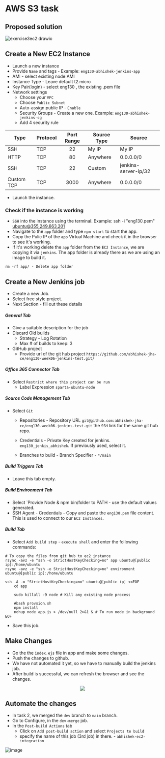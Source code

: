 # AWS S3 task

## Proposed solution

![exercise3ec2 drawio](https://user-images.githubusercontent.com/110366380/200810379-741429a8-218a-4e37-933b-6ca43abdffc3.png)

## Create a New EC2 Instance

- Launch a new instance
- Provide `Name` and tags - Example: `eng130-abhishek-jenkins-app`
- AMI - select existing node AMI
- Instance Type - Leave default t2.micro
- Key Pair(login) - select eng130 , the existing .pem file
- Network settings
  - Choose your `VPC`
  - Choose `Public Subnet`
  - Auto-assign public IP - `Enable`
  - Security Groups - Create a new one. Example: `eng130-abhishek-jenkins-sg`
  - Add 4 security rule

| Type       | Protocol | Port Range | Source Type | Source               |
| ---------- | -------- | :--------: | ----------- | -------------------- |
| SSH        | TCP      | 22         | My IP       | My IP                |
| HTTP       | TCP      | 80         | Anywhere    | 0.0.0.0/0            |
| SSH        | TCP      | 22         | Custom      | jenkins-server-ip/32 |
| Custom TCP | TCP      | 3000       | Anywhere    | 0.0.0.0/0
 
- Launch the instance.

### Check if the instance is working

- `SSH` into the instance using the terminal. Example: ssh -i "eng130.pem" ubuntu@355.249.863.201
- Navigate to the `app` folder and type `npm start` to start the app.
- Copy the Pulic IP of the `app` Virtual Machine and check it in the browser to see it's working.
- If it's working delete the `app` folder from the `EC2 Instance`, we are copying it via `jenkins`. The app folder is already there as we are using an image to build it.
```
rm -rf app/ - Delete app folder
```

## Create a New Jenkins job

- Create a new Job.
- Select free style project.
- Next Section - fill out these details

##### General Tab

- Give a suitable description for the job
- Discard Old builds
  - Strategy - Log Rotation  
  - Max # of builds to keep: 3
- GitHub project
  - Provide url of the git hub project `https://github.com/abhishek-jha-ce/eng130-week06-jenkins-test.git/`

##### Office 365 Connector Tab

- Select `Restrict where this project can be run`
  - Label Expression `sparta-ubuntu-node`

##### Source Code Management Tab

- Select `Git`
  - Repositories - Repository URL `git@github.com:abhishek-jha-ce/eng130-week06-jenkins-test.git` the `SSH` link for the same git hub repo.
  - Credentials - Private Key created for jenkins. `eng130_jenkis_abhishek`. If previously used, select it.

  - Branches to build - Branch Specifier - `*/main`

##### Build Triggers Tab

- Leave this tab empty.

##### Build Environment Tab

- Select `Provide Node & npm bin/folder to PATH - use the default values generated.
- SSH Agent - Credentials - Copy and paste the `eng130.pem` file content. This is used to connect to our `EC2 Instances`.

##### Build Tab

- Select `Add build step` - `execute shell` and enter the following commands:

```
# To copy the files from git hub to ec2 instance
rsync -avz -e "ssh -o StrictHostKeyChecking=no" app ubuntu@[public ip]:/home/ubuntu
rsync -avz -e "ssh -o StrictHostKeyChecking=no" environment ubuntu@[public ip]:/home/ubuntu

ssh -A -o "StrictHostKeyChecking=no" ubuntu@[public ip] <<EOF
    cd app
    
    sudo killall -9 node # Kill any existing node process
    
    #bash provsion.sh
    npm install
    nohup node app.js > /dev/null 2>&1 & # To run node in background
EOF
```
- Save this job.

## Make Changes 

- Go the the `index.ejs` file in app and make some changes.
- Push the changes to github.
- We have not automated it yet, so we have to manually build the jenkins job.
- After build is successful, we can refresh the browser and see the changes.

<p align="center">
  <img src="https://user-images.githubusercontent.com/110366380/200844825-7ca51c73-b273-4571-93d7-b88743edb196.png">
</p>
            
## Automate the changes

- In task 2, we merged the `dev` branch to `main` branch.
- Go to Configure, in the `dev-merge` job.
- In the `Post-build Actions` tab
  - Click on `Add post-build action` and select `Projects to build`
  - specify the name of this job (3rd job) in there. - `abhishek-ec2-integration`

![image](https://user-images.githubusercontent.com/110366380/200894748-e27601cc-a051-49c0-89df-bce78647cb78.png)

